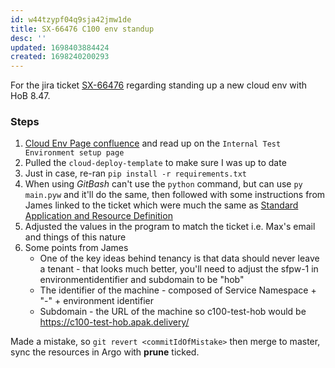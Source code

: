```yaml
---
id: w44tzypf04q9sja42jmw1de
title: SX-66476 C100 env standup
desc: ''
updated: 1698403884424
created: 1698240200293
---
```

For the jira ticket [SX-66476](https://jira.apak.com/browse/SX-66476) regarding standing up a new cloud env with HoB 8.47.

### Steps
1. [Cloud Env Page confluence](https://confluence.apak.com/live/display/WIKI/Cloud+Environments) and read up on the `Internal Test Environment setup page`
2. Pulled the `cloud-deploy-template` to make sure I was up to date
3. Just in case, re-ran `pip install -r requirements.txt`
4. When using *GitBash* can't use the `python` command, but can use `py main.pyw` and it'll do the same, then followed with some instructions from James linked to the ticket which were much the same as [Standard Application and Resource Definition](https://confluence.apak.com/live/display/WIKI/Standard+Application+and+Resource+Definition)
5. Adjusted the values in the program to match the ticket i.e. Max's email and things of this nature
6. Some points from James
    - One of the key ideas behind tenancy is that data should never leave a tenant - that looks much better, you'll need to adjust the sfpw-1 in environmentidentifier and subdomain to be "hob"
    - The identifier of the machine - composed of Service Namespace + "-" + environment identifier
    - Subdomain - the URL of the machine so c100-test-hob would be https://c100-test-hob.apak.delivery/


Made a mistake, so `git revert <commitIdOfMistake>` then merge to master, sync the resources in Argo with **prune** ticked.